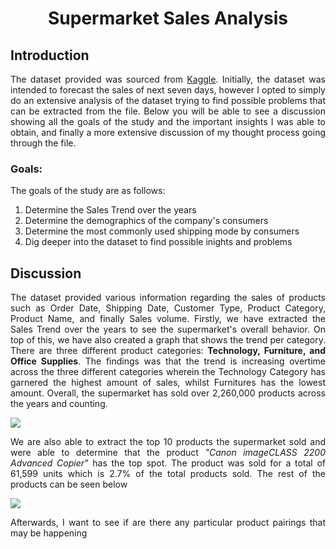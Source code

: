 <div align = 'center';'><h1>Supermarket Sales Analysis</h1></div>
<p><h2>Introduction</h2></p>
<div align='justify';'><p>The dataset provided was sourced from <a href = "https://www.kaggle.com/datasets/rohitsahoo/sales-forecasting">Kaggle</a>. Initially, the dataset was intended to forecast the sales of next seven days, however I opted to simply do an extensive analysis of the dataset trying to find possible problems that can be extracted from the file. Below you will be able to see a discussion showing all the goals of the study and the important insights I was able to obtain, and finally a more extensive discussion of my thought process going through the file.</p>
<h3>Goals:</h3>
<p>The goals of the study are as follows:<br></p>
<ol>
  <li>Determine the Sales Trend over the years</li>
  <li>Determine the demographics of the company's consumers</li>
  <li>Determine the most commonly used shipping mode by consumers</li>
  <li>Dig deeper into the dataset to find possible inights and problems</li>
</ol>

<h2>Discussion</h2>
<p>The dataset provided various information regarding the sales of products such as Order Date, Shipping Date, Customer Type, Product Category, Product Name, and finally Sales volume. Firstly, we have extracted the Sales Trend over the years to see the supermarket's overall behavior. On top of this, we have also created a graph that shows the trend per category. There are three different product categories: <strong>Technology, Furniture, and Office Supplies</strong>.  The findings was that the trend is increasing overtime across the three different categories wherein the Technology Category has garnered the highest amount of sales, whilst Furnitures has the lowest amount. Overall, the supermarket has sold over 2,260,000 products across the years and counting.
</p>
<img src="https://github.com/ibpinto3098/Personal-Projects/assets/144035560/775c92b1-bd42-4ee5-8b28-b95644f2ead2"/>
<p>We are also able to extract the top 10 products the supermarket sold and were able to determine that the product <em>"Canon imageCLASS 2200 Advanced Copier"</em> has the top spot. The product was sold for a total of 61,599 units which is 2.7% of the total products sold. The rest of the products can be seen below</p>
<img src="https://github.com/ibpinto3098/Personal-Projects/assets/144035560/059bb097-7bb8-4f8a-9d5d-7426e8c141fd"/>
<p>Afterwards, I want to see if are there any particular product pairings that may be happening </p>
</div>

